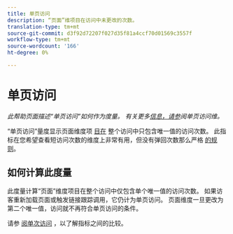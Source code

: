 ```yaml
---
title: 单页访问
description: “页面”维项目在访问中未更改的次数。
translation-type: tm+mt
source-git-commit: d3f92d72207f027d35f81a4ccf70d01569c3557f
workflow-type: tm+mt
source-wordcount: '166'
ht-degree: 0%

---
```



# 单页访问

*此帮助页面描述“单页访问”如何作为度量。 有关更多[信息，请参](../dimensions/single-page-visits.md)阅单页访问维。*

“单页访问”量度显示页面维度项 [目在](../dimensions/page.md) 整个访问中只包含唯一值的访问次数。 此指标在您希望查看短访问次数的维度上非常有用，但没有弹回次数那么严格 [的规则](bounces.md)。

## 如何计算此度量

此度量计算“页面”维度项目在整个访问中仅包含单个唯一值的访问次数。 如果访客重新加载页面或触发链接跟踪调用，它仍计为单页访问。 页面维度一旦更改为第二个唯一值，访问就不再符合单页访问的条件。

请参 [阅单次访问](single-access.md) ，以了解指标之间的比较。
